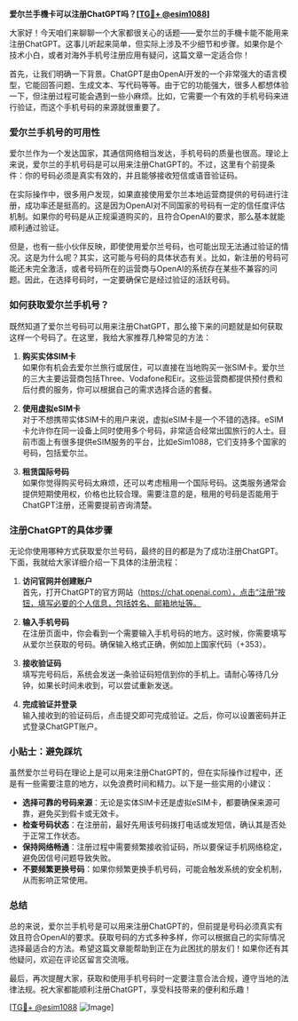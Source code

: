 **爱尔兰手機卡可以注册ChatGPT吗？[[TG💪+ @esim1088](https://t.me/s/esim1088)]**

大家好！今天咱们来聊聊一个大家都很关心的话题——爱尔兰的手機卡能不能用来注册ChatGPT。这事儿听起来简单，但实际上涉及不少细节和步骤。如果你是个技术小白，或者对海外手机号注册应用有疑问，这篇文章一定适合你！

首先，让我们明确一下背景。ChatGPT是由OpenAI开发的一个非常强大的语言模型，它能回答问题、生成文本、写代码等等。由于它的功能强大，很多人都想体验一下，但注册过程可能会遇到一些小麻烦。比如，它需要一个有效的手机号码来进行验证，而这个手机号码的来源就很重要了。

### 爱尔兰手机号的可用性

爱尔兰作为一个发达国家，其通信网络相当发达，手机号码的质量也很高。理论上来说，爱尔兰的手机号码是可以用来注册ChatGPT的。不过，这里有个前提条件：你的号码必须是真实有效的，并且能够接收短信或语音验证码。

在实际操作中，很多用户发现，如果直接使用爱尔兰本地运营商提供的号码进行注册，成功率还是挺高的。这是因为OpenAI对不同国家的号码有一定的信任度评估机制。如果你的号码是从正规渠道购买的，且符合OpenAI的要求，那么基本就能顺利通过验证。

但是，也有一些小伙伴反映，即使使用爱尔兰号码，也可能出现无法通过验证的情况。这是为什么呢？其实，这可能与号码的具体状态有关。比如，新注册的号码可能还未完全激活，或者号码所在的运营商与OpenAI的系统存在某些不兼容的问题。因此，在选择号码时，一定要确保它是经过验证的活跃号码。

### 如何获取爱尔兰手机号？

既然知道了爱尔兰号码可以用来注册ChatGPT，那么接下来的问题就是如何获取这样一个号码了。在这里，我给大家推荐几种常见的方法：

1. **购买实体SIM卡**  
   如果你有机会去爱尔兰旅行或居住，可以直接在当地购买一张SIM卡。爱尔兰的三大主要运营商包括Three、Vodafone和Eir。这些运营商都提供预付费和后付费的服务，你可以根据自己的需求选择合适的套餐。

2. **使用虚拟eSIM卡**  
   对于不想携带实体SIM卡的用户来说，虚拟eSIM卡是一个不错的选择。eSIM卡允许你在同一设备上同时使用多个号码，非常适合经常出国旅行的人士。目前市面上有很多提供eSIM服务的平台，比如eSim1088，它们支持多个国家的号码，包括爱尔兰。

3. **租赁国际号码**  
   如果你觉得购买号码太麻烦，还可以考虑租用一个国际号码。这类服务通常会提供短期使用权，价格也比较合理。需要注意的是，租用的号码是否能用于ChatGPT注册，还需要提前咨询清楚。

### 注册ChatGPT的具体步骤

无论你使用哪种方式获取爱尔兰号码，最终的目的都是为了成功注册ChatGPT。下面，我就给大家详细介绍一下具体的注册流程：

1. **访问官网并创建账户**  
   首先，打开ChatGPT的官方网站（https://chat.openai.com），点击“注册”按钮，填写必要的个人信息，包括姓名、邮箱地址等。

2. **输入手机号码**  
   在注册页面中，你会看到一个需要输入手机号码的地方。这时候，你需要填写从爱尔兰获取的号码。确保输入格式正确，例如加上国家代码（+353）。

3. **接收验证码**  
   填写完号码后，系统会发送一条验证码短信到你的手机上。请耐心等待几分钟，如果长时间未收到，可以尝试重新发送。

4. **完成验证并登录**  
   输入接收到的验证码后，点击提交即可完成验证。之后，你可以设置密码并正式登录ChatGPT账户。

### 小贴士：避免踩坑

虽然爱尔兰号码在理论上是可以用来注册ChatGPT的，但在实际操作过程中，还是有一些需要注意的地方，以免浪费时间和精力。以下是一些实用的小建议：

- **选择可靠的号码来源**：无论是实体SIM卡还是虚拟eSIM卡，都要确保来源可靠，避免买到假卡或无效卡。
- **检查号码状态**：在注册前，最好先用该号码拨打电话或发短信，确认其是否处于正常工作状态。
- **保持网络畅通**：注册过程中需要频繁接收验证码，所以要保证手机网络稳定，避免因信号问题导致失败。
- **不要频繁更换号码**：如果你频繁更换手机号码，可能会触发系统的安全机制，从而影响正常使用。

### 总结

总的来说，爱尔兰手机号是可以用来注册ChatGPT的，但前提是号码必须真实有效且符合OpenAI的要求。获取号码的方式多种多样，你可以根据自己的实际情况选择最适合的方法。希望这篇文章能帮助到正在为此困扰的朋友们！如果你还有其他疑问，欢迎在评论区留言交流哦。

最后，再次提醒大家，获取和使用手机号码时一定要注意合法合规，遵守当地的法律法规。祝大家都能顺利注册ChatGPT，享受科技带来的便利和乐趣！

[[TG💪+ @esim1088](https://t.me/s/esim1088) ![Image](https://i.postimg.cc/4NQfJmqS/Snipaste-2025-05-13-00-14-12.png)]